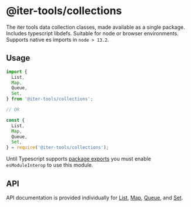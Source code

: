 # @iter-tools/collections

The iter tools data collection classes, made available as a single package. Includes typescript libdefs. Suitable for node or browser environments. Supports native es imports in `node > 13.2`.

## Usage

```js
import {
  List,
  Map,
  Queue,
  Set,
} from '@iter-tools/collections';

// OR

const {
  List,
  Map,
  Queue,
  Set,
} = require('@iter-tools/collections');
```

Until Typescript supports [package exports](https://github.com/microsoft/TypeScript/issues/33079) you must enable `esModuleInterop` to use this module.

## API

API documentation is provided individually for [List](https://github.com/iter-tools/list#api), [Map](https://github.com/iter-tools/map#api), [Queue](https://github.com/iter-tools/queue#api), and [Set](https://github.com/iter-tools/set#api).
